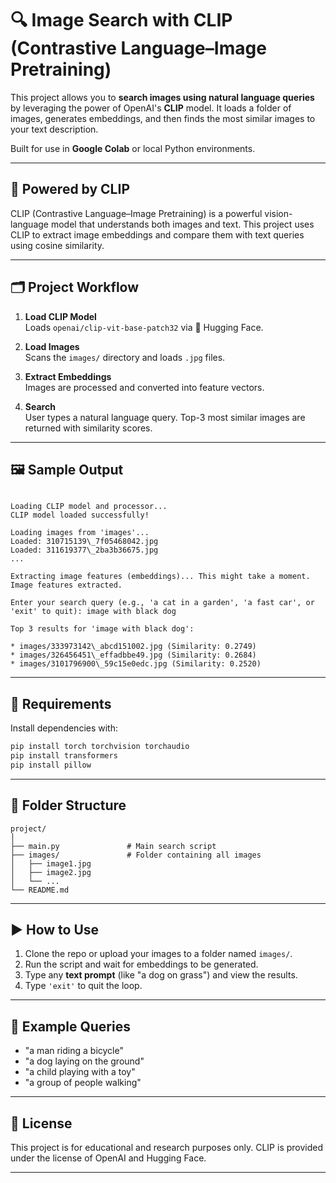 
# 🔍 Image Search with CLIP (Contrastive Language–Image Pretraining)

This project allows you to **search images using natural language queries** by leveraging the power of OpenAI's **CLIP** model. It loads a folder of images, generates embeddings, and then finds the most similar images to your text description.

Built for use in **Google Colab** or local Python environments.

---

## 🧠 Powered by CLIP

CLIP (Contrastive Language–Image Pretraining) is a powerful vision-language model that understands both images and text. This project uses CLIP to extract image embeddings and compare them with text queries using cosine similarity.

---

## 🗂️ Project Workflow

1. **Load CLIP Model**  
   Loads `openai/clip-vit-base-patch32` via 🤗 Hugging Face.

2. **Load Images**  
   Scans the `images/` directory and loads `.jpg` files.

3. **Extract Embeddings**  
   Images are processed and converted into feature vectors.

4. **Search**  
   User types a natural language query. Top-3 most similar images are returned with similarity scores.

---

## 🖼️ Sample Output

```

Loading CLIP model and processor...
CLIP model loaded successfully!

Loading images from 'images'...
Loaded: 310715139\_7f05468042.jpg
Loaded: 311619377\_2ba3b36675.jpg
...

Extracting image features (embeddings)... This might take a moment.
Image features extracted.

Enter your search query (e.g., 'a cat in a garden', 'a fast car', or 'exit' to quit): image with black dog

Top 3 results for 'image with black dog':

* images/333973142\_abcd151002.jpg (Similarity: 0.2749)
* images/326456451\_effadbbe49.jpg (Similarity: 0.2684)
* images/3101796900\_59c15e0edc.jpg (Similarity: 0.2520)

````

---

## 🔧 Requirements

Install dependencies with:

```bash
pip install torch torchvision torchaudio
pip install transformers
pip install pillow
````

---

## 📁 Folder Structure

```
project/
│
├── main.py               # Main search script
├── images/               # Folder containing all images
│   ├── image1.jpg
│   ├── image2.jpg
│   └── ...
└── README.md
```

---

## ▶️ How to Use

1. Clone the repo or upload your images to a folder named `images/`.
2. Run the script and wait for embeddings to be generated.
3. Type any **text prompt** (like "a dog on grass") and view the results.
4. Type `'exit'` to quit the loop.

---

## 💬 Example Queries

* "a man riding a bicycle"
* "a dog laying on the ground"
* "a child playing with a toy"
* "a group of people walking"

---

## 📄 License

This project is for educational and research purposes only.
CLIP is provided under the license of OpenAI and Hugging Face.

---

